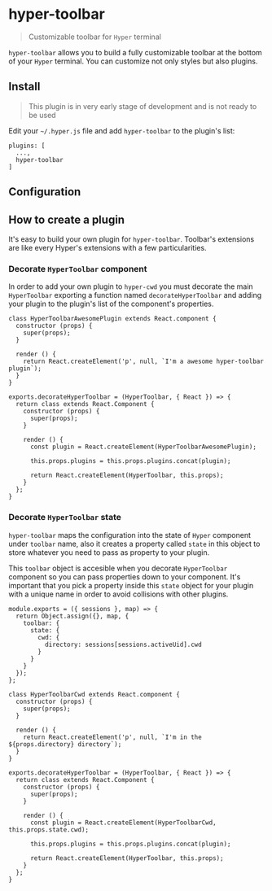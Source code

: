 # hyper-toolbar

> Customizable toolbar for `Hyper` terminal

`hyper-toolbar` allows you to build a fully customizable toolbar at the bottom of your `Hyper` terminal. You can customize not only styles but also plugins.

## Install

> This plugin is in very early stage of development and is not ready to be used

Edit your `~/.hyper.js` file and add `hyper-toolbar` to the plugin's list:

    plugins: [
      ...,
      hyper-toolbar
    ]

## Configuration

## How to create a plugin

It's easy to build your own plugin for `hyper-toolbar`. Toolbar's extensions are like every Hyper's extensions with a few particularities.


### Decorate `HyperToolbar` component

In order to add your own plugin to `hyper-cwd` you must decorate the main `HyperToolbar` exporting a function named `decorateHyperToolbar` and adding your plugin to the plugin's list of the component's properties.

    class HyperToolbarAwesomePlugin extends React.component {
      constructor (props) {
        super(props);
      }

      render () {
        return React.createElement('p', null, `I'm a awesome hyper-toolbar plugin`);
      }
    }

    exports.decorateHyperToolbar = (HyperToolbar, { React }) => {
      return class extends React.Component {
        constructor (props) {
          super(props);
        }

        render () {
          const plugin = React.createElement(HyperToolbarAwesomePlugin);

          this.props.plugins = this.props.plugins.concat(plugin);

          return React.createElement(HyperToolbar, this.props);
        }
      };
    }

### Decorate `HyperToolbar` state

`hyper-toolbar` maps the configuration into the state of `Hyper` component under `toolbar` name, also it creates a property called `state` in this object to store whatever you need to pass as property to your plugin.

This `toolbar` object is accesible when you decorate `HyperToolbar` component so you can pass properties down to your component. It's important that you pick a property inside this `state` object for your plugin with a unique name in order to avoid collisions with other plugins.

    module.exports = ({ sessions }, map) => {
      return Object.assign({}, map, {
        toolbar: {
          state: {
            cwd: {
              directory: sessions[sessions.activeUid].cwd
            }
          }
        }
      });
    };

    class HyperToolbarCwd extends React.component {
      constructor (props) {
        super(props);
      }

      render () {
        return React.createElement('p', null, `I'm in the ${props.directory} directory`);
      }
    }

    exports.decorateHyperToolbar = (HyperToolbar, { React }) => {
      return class extends React.Component {
        constructor (props) {
          super(props);
        }

        render () {
          const plugin = React.createElement(HyperToolbarCwd, this.props.state.cwd);

          this.props.plugins = this.props.plugins.concat(plugin);

          return React.createElement(HyperToolbar, this.props);
        }
      };
    }
